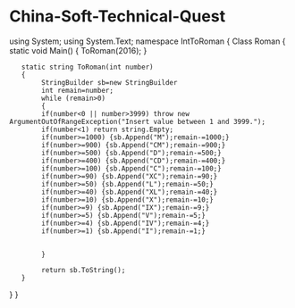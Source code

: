 # China-Soft-Technical-Quest
using System;
using System.Text;
namespace IntToRoman
{
   Class Roman
   {
       static void Main()
       {
          ToRoman(2016);
       }
       
       static string ToRoman(int number)
       {
            StringBuilder sb=new StringBuilder
            int remain=number;
            while (remain>0)
            {
            if(number<0 || number>3999) throw new ArgumentOutOfRangeException("Insert value between 1 and 3999.");
            if(number<1) return string.Empty;
            if(number>=1000) {sb.Append("M");remain-=1000;}
            if(number>=900) {sb.Append("CM");remain-=900;}
            if(number>=500) {sb.Append("D");remain-=500;}
            if(number>=400) {sb.Append("CD");remain-=400;}
            if(number>=100) {sb.Append("C");remain-=100;}
            if(number>=90) {sb.Append("XC");remain-=90;}
            if(number>=50) {sb.Append("L");remain-=50;}
            if(number>=40) {sb.Append("XL");remain-=40;}
            if(number>=10) {sb.Append("X");remain-=10;}
            if(number>=9) {sb.Append("IX");remain-=9;}
            if(number>=5) {sb.Append("V");remain-=5;}
            if(number>=4) {sb.Append("IV");remain-=4;}
            if(number>=1) {sb.Append("I");remain-=1;}
            
            
            }
            
            return sb.ToString();
       }
   }
}
